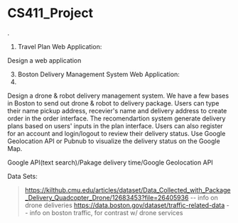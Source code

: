 # CS411_Project
.
1. Travel Plan Web Application: 

Design a web application 


3. Boston Delivery Management System Web Application: 
4. 
Design a drone & robot delivery management system. We have a few bases in Boston to send out drone & robot to delivery package. Users can type their name pickup address, recevier's name and delivery address to create order in the order interface. The recomendartion system generate delivery plans based on users' inputs in the plan interface. Users can also register for an account and login/logout to review their delivery status. Use Google Geolocation API or Pubnub to visualize the delivery status on the Google Map.

Google API(text search)/Pakage delivery time/Google Geolocation API

Data Sets:
> https://kilthub.cmu.edu/articles/dataset/Data_Collected_with_Package_Delivery_Quadcopter_Drone/12683453?file=26405936 -- info on drone deliveries
> https://data.boston.gov/dataset/traffic-related-data -- info on boston traffic, for contrast w/ drone services
